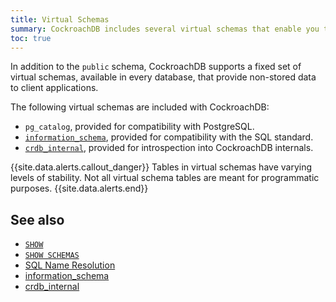 ```yaml
---
title: Virtual Schemas
summary: CockroachDB includes several virtual schemas that enable you to interface with CockroachDB.
toc: true
---
```


In addition to the `public` schema, CockroachDB supports a fixed set of virtual schemas, available in every database, that provide non-stored data to client applications.

The following virtual schemas are included with CockroachDB:

- `pg_catalog`, provided for compatibility with PostgreSQL.
- [`information_schema`](information-schema.html), provided for compatibility with the SQL standard.
- [`crdb_internal`](crdb-internal.html), provided for introspection into CockroachDB internals.

{{site.data.alerts.callout_danger}}
Tables in virtual schemas have varying levels of stability. Not all virtual schema tables are meant for programmatic purposes.
{{site.data.alerts.end}}

## See also

- [`SHOW`](show-vars.html)
- [`SHOW SCHEMAS`](show-schemas.html)
- [SQL Name Resolution](sql-name-resolution.html)
- [information_schema](information-schema.html)
- [crdb_internal](crdb-internal.html)
